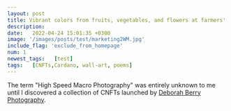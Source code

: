 ```yaml
---
layout: post
title: Vibrant colors from fruits, vegetables, and flowers at farmers' markets in the Bay Area is quite unique
description: 
date:   2022-04-24 15:01:35 +0300
image: '/images/posts/test/marketing2WM.jpg'
include_flag: 'exclude_from_homepage'
num: 1
newest_tags:   [test]
tags:   [CNFTs,Cardano, wall-art, poems]
---
```


The term "High Speed Macro Photography" was entirely unknown to me until I discovered a collection of CNFTs launched by [Deborah Berry Photography](https://www.deborahberryphotography.com/). 
